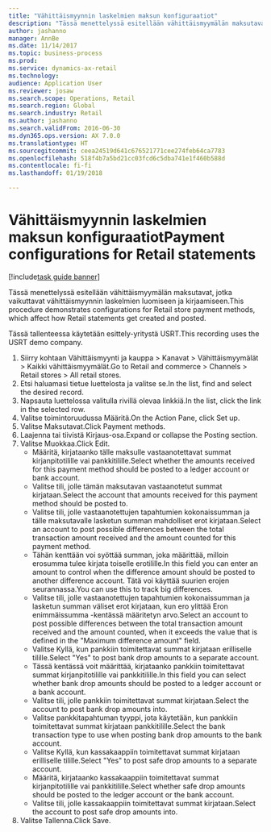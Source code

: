 ```yaml
--- 
title: "Vähittäismyynnin laskelmien maksun konfiguraatiot"
description: "Tässä menettelyssä esitellään vähittäismyymälän maksutavat, jotka vaikuttavat vähittäismyynnin laskelmien luomiseen ja kirjaamiseen."
author: jashanno
manager: AnnBe
ms.date: 11/14/2017
ms.topic: business-process
ms.prod: 
ms.service: dynamics-ax-retail
ms.technology: 
audience: Application User
ms.reviewer: josaw
ms.search.scope: Operations, Retail
ms.search.region: Global
ms.search.industry: Retail
ms.author: jashanno
ms.search.validFrom: 2016-06-30
ms.dyn365.ops.version: AX 7.0.0
ms.translationtype: HT
ms.sourcegitcommit: ceea24519d641c676521771cee274feb64ca7783
ms.openlocfilehash: 518f4b7a5bd21cc03fcd6c5dba741e1f460b588d
ms.contentlocale: fi-fi
ms.lasthandoff: 01/19/2018

---
```

# <a name="payment-configurations-for-retail-statements"></a><span data-ttu-id="c01f0-103">Vähittäismyynnin laskelmien maksun konfiguraatiot</span><span class="sxs-lookup"><span data-stu-id="c01f0-103">Payment configurations for Retail statements</span></span>

[!include[task guide banner](../includes/task-guide-banner.md)]

<span data-ttu-id="c01f0-104">Tässä menettelyssä esitellään vähittäismyymälän maksutavat, jotka vaikuttavat vähittäismyynnin laskelmien luomiseen ja kirjaamiseen.</span><span class="sxs-lookup"><span data-stu-id="c01f0-104">This procedure demonstrates configurations for Retail store payment methods, which affect how Retail statements get created and posted.</span></span>

<span data-ttu-id="c01f0-105">Tässä tallenteessa käytetään esittely-yritystä USRT.</span><span class="sxs-lookup"><span data-stu-id="c01f0-105">This recording uses the USRT demo company.</span></span>

1. <span data-ttu-id="c01f0-106">Siirry kohtaan Vähittäismyynti ja kauppa > Kanavat > Vähittäismyymälät > Kaikki vähittäismyymälät.</span><span class="sxs-lookup"><span data-stu-id="c01f0-106">Go to Retail and commerce > Channels > Retail stores > All retail stores.</span></span>
2. <span data-ttu-id="c01f0-107">Etsi haluamasi tietue luettelosta ja valitse se.</span><span class="sxs-lookup"><span data-stu-id="c01f0-107">In the list, find and select the desired record.</span></span>
3. <span data-ttu-id="c01f0-108">Napsauta luettelossa valitulla rivillä olevaa linkkiä.</span><span class="sxs-lookup"><span data-stu-id="c01f0-108">In the list, click the link in the selected row.</span></span>
4. <span data-ttu-id="c01f0-109">Valitse toimintoruudussa Määritä.</span><span class="sxs-lookup"><span data-stu-id="c01f0-109">On the Action Pane, click Set up.</span></span>
5. <span data-ttu-id="c01f0-110">Valitse Maksutavat.</span><span class="sxs-lookup"><span data-stu-id="c01f0-110">Click Payment methods.</span></span>
6. <span data-ttu-id="c01f0-111">Laajenna tai tiivistä Kirjaus-osa.</span><span class="sxs-lookup"><span data-stu-id="c01f0-111">Expand or collapse the Posting section.</span></span>
7. <span data-ttu-id="c01f0-112">Valitse Muokkaa.</span><span class="sxs-lookup"><span data-stu-id="c01f0-112">Click Edit.</span></span>
    * <span data-ttu-id="c01f0-113">Määritä, kirjataanko tälle maksulle vastaanotettavat summat kirjanpitotilille vai pankkitilille.</span><span class="sxs-lookup"><span data-stu-id="c01f0-113">Select whether the amounts received for this payment method should be posted to a ledger account or bank account.</span></span>  
    * <span data-ttu-id="c01f0-114">Valitse tili, jolle tämän maksutavan vastaanotetut summat kirjataan.</span><span class="sxs-lookup"><span data-stu-id="c01f0-114">Select the account that amounts received for this payment method should be posted to.</span></span>  
    * <span data-ttu-id="c01f0-115">Valitse tili, jolle vastaanotettujen tapahtumien kokonaissumman ja tälle maksutavalle lasketun summan mahdolliset erot kirjataan.</span><span class="sxs-lookup"><span data-stu-id="c01f0-115">Select an account to post possible differences between the total transaction amount received and the amount counted for this payment method.</span></span>  
    * <span data-ttu-id="c01f0-116">Tähän kenttään voi syöttää summan, joka määrittää, milloin erosumma tulee kirjata toiselle erotilille.</span><span class="sxs-lookup"><span data-stu-id="c01f0-116">In this field you can enter an amount to control when the difference amount should be posted to another difference account.</span></span> <span data-ttu-id="c01f0-117">Tätä voi käyttää suurien erojen seurannassa.</span><span class="sxs-lookup"><span data-stu-id="c01f0-117">You can use this to track big differences.</span></span>  
    * <span data-ttu-id="c01f0-118">Valitse tili, jolle vastaanotettujen tapahtumien kokonaissumman ja lasketun summan väliset erot kirjataan, kun ero ylittää Eron enimmäissumma -kentässä määritetyn arvo.</span><span class="sxs-lookup"><span data-stu-id="c01f0-118">Select an account to post possible differences between the total transaction amount received and the amount counted, when it exceeds the value that is defined in the "Maximum difference amount" field.</span></span>  
    * <span data-ttu-id="c01f0-119">Valitse Kyllä, kun pankkiin toimitettavat summat kirjataan erilliselle tilille.</span><span class="sxs-lookup"><span data-stu-id="c01f0-119">Select "Yes" to post bank drop amounts to a separate account.</span></span>  
    * <span data-ttu-id="c01f0-120">Tässä kentässä voit määrittää, kirjataanko pankkiin toimitettavat summat kirjanpitotilille vai pankkitilille.</span><span class="sxs-lookup"><span data-stu-id="c01f0-120">In this field you can select whether bank drop amounts should be posted to a ledger account or a bank account.</span></span>  
    * <span data-ttu-id="c01f0-121">Valitse tili, jolle pankkiin toimitettavat summat kirjataan.</span><span class="sxs-lookup"><span data-stu-id="c01f0-121">Select the account to post bank drop amounts into.</span></span>  
    * <span data-ttu-id="c01f0-122">Valitse pankkitapahtuman tyyppi, jota käytetään, kun pankkiin toimitettavat summat kirjataan pankkitilille.</span><span class="sxs-lookup"><span data-stu-id="c01f0-122">Select the bank transaction type to use when posting bank drop amounts to the bank account.</span></span>  
    * <span data-ttu-id="c01f0-123">Valitse Kyllä, kun kassakaappiin toimitettavat summat kirjataan erilliselle tilille.</span><span class="sxs-lookup"><span data-stu-id="c01f0-123">Select "Yes" to post safe drop amounts to a separate account.</span></span>  
    * <span data-ttu-id="c01f0-124">Määritä, kirjataanko kassakaappiin toimitettavat summat kirjanpitotilille vai pankkitilille.</span><span class="sxs-lookup"><span data-stu-id="c01f0-124">Select whether safe drop amounts should be posted to the ledger account or the bank account.</span></span>  
    * <span data-ttu-id="c01f0-125">Valitse tili, jolle kassakaappiin toimitettavat summat kirjataan.</span><span class="sxs-lookup"><span data-stu-id="c01f0-125">Select the account to post safe drop amounts into.</span></span>  
8. <span data-ttu-id="c01f0-126">Valitse Tallenna.</span><span class="sxs-lookup"><span data-stu-id="c01f0-126">Click Save.</span></span>


